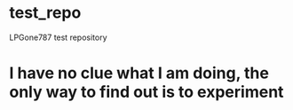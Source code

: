# test_repo
LPGone787 test repository
# I have no clue what I am doing, the only way to find out is to experiment
